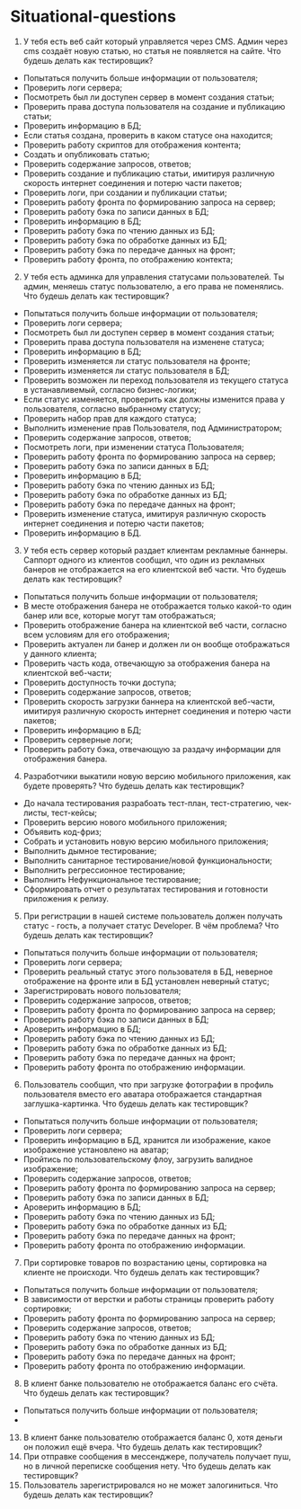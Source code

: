 # Situational-questions

1. У тебя есть веб сайт который управляется через CMS. Админ через cms создаёт новую статью, но статья не появляется на сайте. Что будешь делать как тестировщик?
* Попытаться получить больше информации от пользователя;
* Проверить логи сервера;
* Посмотреть был ли доступен сервер в момент создания статьи;
* Проверить права доступа пользователя на создание и публикацию статьи;
* Проверить информацию в БД; 
* Если статья создана, проверить в каком статусе она находится;
* Проверить работу скриптов для отображения контента;
* Создать и опубликовать статью;
* Проверить содержание запросов, ответов;
* Проверить создание и публикацию статьи, имитируя различную скорость интернет соединения и потерю части пакетов;
* Проверить логи, при создании и публикации статьи;
* Проверить работу фронта по формированию запроса на сервер;
* Проверить работу бэка по записи данных в БД;
* Проверить информацию в БД;
* Проверить работу бэка по чтению данных из БД;
* Проверить работу бэка по обработке данных из БД;
* Проверить работу бэка по передаче данных на фронт;
* Проверить работу фронта, по отображению контекта;

2. У тебя есть админка для управления статусами пользователей. Ты админ, меняешь статус пользователю, а его права не поменялись. Что будешь делать как тестировщик?
* Попытаться получить больше информации от пользователя;
* Проверить логи сервера;
* Посмотреть был ли доступен сервер в момент создания статьи;
* Проверить права доступа пользователя на изменене статуса;
* Проверить информацию в БД;
* Проверить изменяется ли статус пользователя на фронте;
* Проверить изменяется ли статус пользователя в БД;
* Проверить возможен ли переход пользователя из текущего статуса в устанавливемый, согласно бизнес-логики;
* Если статус изменяется, проверить как должны изменится права у пользователя, согласно выбранному статусу;
* Проверить набор прав для каждого статуса;
* Выполнить изменение прав Пользователя, под Администратором;
* Проверить содержание запросов, ответов;
* Посмотреть логи, при изменении статуса Пользователя;
* Проверить работу фронта по формированию запроса на сервер;
* Проверить работу бэка по записи данных в БД;
* Проверить информацию в БД;
* Проверить работу бэка по чтению данных из БД;
* Проверить работу бэка по обработке данных из БД;
* Проверить работу бэка по передаче данных на фронт;
* Проверить изменение статуса, имитируя различную скорость интернет соединения и потерю части пакетов;
* Проверить информацию в БД.

3. У тебя есть сервер который раздает клиентам рекламные баннеры. Саппорт одного из клиентов сообщил, что один из рекламных банеров не отображается на его клиентской веб части. Что будешь делать как тестировщик?
* Попытаться получить больше информации от пользователя;
* В месте отображения банера не отображается только какой-то один банер или все, которые могут там отображаться;
* Проверить отображение банера на клиентской веб части, согласно всем условиям для его отображения;
* Проверить актуален ли банер и должен ли он вообще отображаться у данного клиента;
* Проверить часть кода, отвечающую за отображения банера на клиентской веб-части;
* Проверить доступность точки доступа;
* Проверить содержание запросов, ответов;
* Проверить скорость загрузки баннера на клиентской веб-части, имитируя различную скорость интернет соединения и потерю части пакетов;
* Проверить информацию в БД;
* Проверить серверные логи;
* Проверить работу бэка, отвечающую за раздачу информации для отображения банера.
 
4. Разработчики выкатили новую версию мобильного приложения, как будете проверять? Что будешь делать как тестировщик?
* До начала тестирования разрабоать тест-план, тест-стратегию, чек-листы, тест-кейсы;
* Проверить версию нового мобильного приложения;
* Объявить код-фриз;
* Собрать и установить новую версию мобильного приложения;
* Выполнить дымное тестирование;
* Выполнить санитарное тестирование/новой функциональности;
* Выполнить регрессионное тестирование;
* Выполнить Нефункциональное тестирование;
* Сформировать отчет о результатах тестирования и готовности приложения к релизу.

5. При регистрации в нашей системе пользователь должен получать статус - гость, а получает статус Developer. В чём проблема? Что будешь делать как тестировщик?
* Попытаться получить больше информации от пользователя;
* Проверить логи сервера;
* Проверить реальный статус этого пользователя в БД, неверное отображение на фронте или в БД установлен неверный статус;
* Зарегистрировать нового пользователя;
* Проверить содержание запросов, ответов;
* Проверить работу фронта по формированию запроса на сервер;
* Проверить работу бэка по записи данных в БД;
* Ароверить информацию в БД;
* Проверить работу бэка по чтению данных из БД;
* Проверить работу бэка по обработке данных из БД;
* Проверить работу бэка по передаче данных на фронт;
* Проверить работу фронта по отображению информации.

6. Пользователь сообщил, что при загрузке фотографии в профиль пользователя вместо его аватара отображается стандартная заглушка-картинка. Что будешь делать как тестировщик?
* Попытаться получить больше информации от пользователя;
* Проверить логи сервера;
* Проверить информацию в БД, хранится ли изображение, какое изображение установлено на аватар;
* Пройтись по пользовательскому флоу, загрузить валидное изображение;
* Проверить содержание запросов, ответов;
* Проверить работу фронта по формированию запроса на сервер;
* Проверить работу бэка по записи данных в БД;
* Ароверить информацию в БД;
* Проверить работу бэка по чтению данных из БД;
* Проверить работу бэка по обработке данных из БД;
* Проверить работу бэка по передаче данных на фронт;
* Проверить работу фронта по отображению информации.

7. При сортировке товаров по возрастанию цены, сортировка на клиенте не происходи. Что будешь делать как тестировщик?
* Попытаться получить больше информации от пользователя;
* В зависимости от верстки и работы страницы проверить работу сортировки;
* Проверить работу фронта по формированию запроса на сервер;
* Проверить содержание запросов, ответов;
* Проверить работу бэка по чтению данных из БД;
* Проверить работу бэка по обработке данных из БД;
* Проверить работу бэка по передаче данных на фронт;
* Проверить работу фронта по отображению информации.

8. В клиент банке пользователю не отображается баланс его счёта. Что будешь делать как тестировщик?
* Попытаться получить больше информации от пользователя;
* 
13. В клиент банке пользователю отображается баланс 0, хотя деньги он положил ещё вчера. Что будешь делать как тестировщик?
14. При отправке сообщения в мессенджере, получатель получает пуш, но в личной переписке сообщения нету. Что будешь делать как тестировщик?
15. Пользователь зарегистрировался но не может залогиниться. Что будешь делать как тестировщик?
